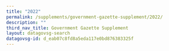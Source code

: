 ```yaml
---
title: "2022"
permalink: /supplements/government-gazette-supplement/2022/
description: ""
third_nav_title: Government Gazette Supplement
layout: datagovsg-search
datagovsg-id: d_eab07c8fd8a5eda117e0bd876383325f
---
```

